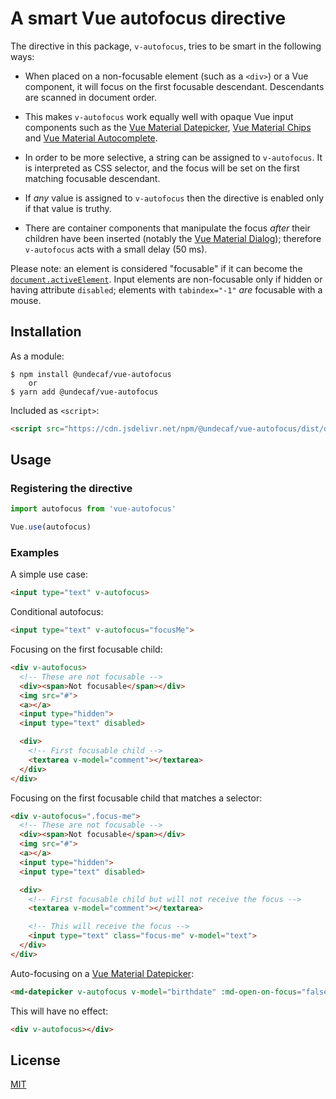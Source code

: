 # A smart Vue autofocus directive


The directive in this package, `v-autofocus`, tries to be smart in the following ways:

+   When placed on a non-focusable element (such as a `<div>`) or a Vue component, 
    it will focus on the first focusable descendant. Descendants are scanned in document order.

+   This makes `v-autofocus` work equally well with opaque Vue input components such as the
    [Vue Material Datepicker](https://vuematerial.io/components/datepicker),
    [Vue Material Chips](https://vuematerial.io/components/datepicker) and
    [Vue Material Autocomplete](https://vuematerial.io/components/autocomplete).

+   In order to be more selective, a string can be assigned to `v-autofocus`.
    It is interpreted as CSS selector, and the focus will be set on the first matching
    focusable descendant.

+   If _any_ value is assigned to `v-autofocus` then the directive is enabled only if that 
    value is truthy.
    
+   There are container components that manipulate the focus _after_ their children have been
    inserted (notably the [Vue Material Dialog](https://vuematerial.io/components/dialog));
    therefore `v-autofocus` acts with a small delay (50&nbsp;ms).
    
Please note: an element is considered "focusable" if it can become the
[`document.activeElement`](https://developer.mozilla.org/en-US/docs/Web/API/DocumentOrShadowRoot/activeElement).
Input elements are non-focusable only if hidden or having attribute `disabled`;
elements with `tabindex="-1"` _are_ focusable with a mouse.


## Installation

As a module:

```shell script
$ npm install @undecaf/vue-autofocus
    or
$ yarn add @undecaf/vue-autofocus
```

Included as `<script>`:

```html
<script src="https://cdn.jsdelivr.net/npm/@undecaf/vue-autofocus/dist/directives.min.js"></script>
```


## Usage

### Registering the directive

```javascript 1.8
import autofocus from 'vue-autofocus'

Vue.use(autofocus)
```


### Examples

A simple use case:

```html
<input type="text" v-autofocus>
```

Conditional autofocus:

```html
<input type="text" v-autofocus="focusMe">
```

Focusing on the first focusable child:

```html
<div v-autofocus>
  <!-- These are not focusable -->
  <div><span>Not focusable</span></div>
  <img src="#">
  <a></a>
  <input type="hidden">
  <input type="text" disabled>

  <div>
    <!-- First focusable child -->
    <textarea v-model="comment"></textarea>
  </div>    
</div>
```

Focusing on the first focusable child that matches a selector:

```html
<div v-autofocus=".focus-me">
  <!-- These are not focusable -->
  <div><span>Not focusable</span></div>
  <img src="#">
  <a></a>
  <input type="hidden">
  <input type="text" disabled>

  <div>
    <!-- First focusable child but will not receive the focus -->
    <textarea v-model="comment"></textarea>

    <!-- This will receive the focus -->
    <input type="text" class="focus-me" v-model="text">
  </div>    
</div>
```

Auto-focusing on a [Vue Material Datepicker](https://vuematerial.io/components/datepicker):

```html
<md-datepicker v-autofocus v-model="birthdate" :md-open-on-focus="false" />
```

This will have no effect:

```html
<div v-autofocus></div>
```


## License

[MIT](http://opensource.org/licenses/MIT)
